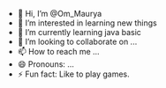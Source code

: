 - 👋 Hi, I’m @Om_Maurya
- 👀 I’m interested in learning new things
- 🌱 I’m currently learning java basic
- 💞️ I’m looking to collaborate on ...
- 📫 How to reach me ...
- 😄 Pronouns: ...
- ⚡ Fun fact: Like to play games.

<!---
OmMaurya84/OmMaurya84 is a ✨ special ✨ repository because its `README.md` (this file) appears on your GitHub profile.
You can click the Preview link to take a look at your changes.
--->
